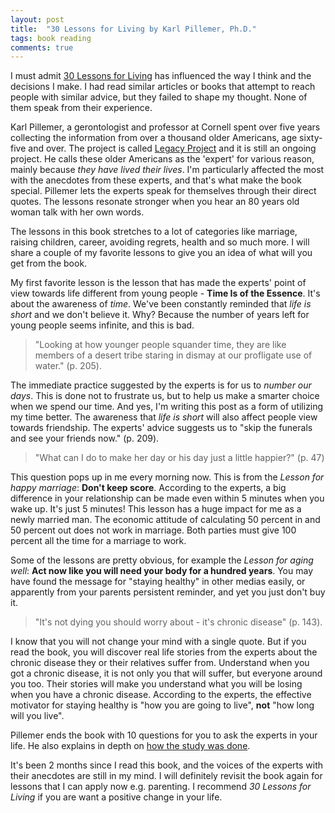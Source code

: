 ```yaml
---
layout: post
title:  "30 Lessons for Living by Karl Pillemer, Ph.D."
tags: book reading
comments: true
---
```


I must admit [30 Lessons for Living][book] has influenced the way I think and the decisions
I make. I had read similar articles or books that attempt to reach people with similar advice,
but they failed to shape my thought. None of them speak from their experience.

Karl Pillemer, a gerontologist and professor at Cornell spent over five years collecting the 
information from over a thousand older Americans, age sixty-five and over. The project
is called [Legacy Project][web] and it is still an ongoing project.
He calls these older Americans as the 'expert' for various reason, mainly because *they have lived 
their lives*. I'm particularly affected the most with the anecdotes from these experts,
and that's what make the book special. Pillemer 
lets the experts speak for themselves through their direct quotes. The lessons resonate stronger
when you hear an 80 years old woman talk with her own words. 

The lessons in this book stretches to a lot of categories like marriage, raising children, career,
avoiding regrets, health and so much more. I will share a couple of my favorite lessons
to give you an idea of what will you get from the book.

My first favorite lesson is the lesson that has made the experts' point of view towards life
different from young people - **Time Is of the Essence**. It's about the awareness of *time*.
We've been constantly reminded that *life is short* and we don't believe it.
Why? Because the number of years left for young people seems infinite, and this is bad.

> "Looking at how younger people squander time, they are like members of a 
desert tribe staring in dismay at our profligate use of water." (p. 205).

The immediate practice suggested by the experts is for us to *number our days*.
This is done not to frustrate us, but to help us make a smarter choice when we spend our time.
And yes, I'm writing this post as a form of utilizing my time better. The awareness that *life is
short* will also affect people view towards friendship. The experts' advice suggests us to "skip the
funerals and see your friends now." (p. 209).

> "What can I do to make her day or his day just a little happier?" (p. 47)

This question pops up in me every morning now. This is from the *Lesson for happy 
marriage*: **Don't keep score**. According to the experts,
a big difference in your relationship can be made even within 5 minutes when you wake up.
It's just 5 minutes!
This lesson has a huge impact for me as a newly married man. The economic attitude of calculating
50 percent in and 50 percent out does not work in marriage. Both parties must give 100 percent 
all the time for a marriage to work.

Some of the lessons are pretty obvious, for example the *Lesson for aging well*:
**Act now like you will need your body for a hundred years**. You may have found the message
for "staying healthy" in other medias easily, or apparently from your parents persistent reminder, 
and yet you just don't buy it.

> "It's not dying you should worry about - it's chronic disease" (p. 143).

I know that you will not change your mind with a single
quote. But if you read the book, you will discover real life stories from the experts about
the chronic disease they or their relatives suffer from. 
Understand when you got a chronic disease, it is not only you that will suffer,
but everyone around you too.
Their stories will make you understand what you will be losing when you have a chronic disease.
According to the experts, the effective motivator for staying healthy is "how you are going to live",
**not** "how long will you live".

Pillemer ends the book with 10 questions for you to ask the experts in your life.
He also explains in depth on [how the study was done][method].

It's been 2 months since I read this book, and the voices of the experts with their anecdotes are 
still in my mind. I will definitely revisit the book again for lessons that I can apply now e.g.
parenting. I recommend *30 Lessons for Living* if you are want a positive change in your life.

[book]: http://legacyproject.human.cornell.edu/the-book/
[method]: http://legacyproject.human.cornell.edu/methods/
[web]: http://legacyproject.human.cornell.edu/